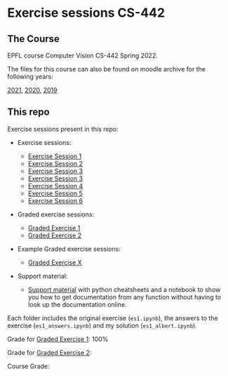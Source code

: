 # Exercise sessions CS-442

## The Course

EPFL course Computer Vision CS-442 Spring 2022.

The files for this course can also be found on moodle archive for the following years:

[2021](https://moodlearchive.epfl.ch/2020-2021/course/view.php?id=472),
[2020](https://moodlearchive.epfl.ch/2019-2020/course/view.php?id=472),
[2019](https://moodlearchive.epfl.ch/2018-2019/course/view.php?id=472)

## This repo

Exercise sessions present in this repo:

- Exercise sessions:

    - [Exercise Session 1](ES1) 
    - [Exercise Session 2](ES2) 
    - [Exercise Session 3](ES3) 
    - [Exercise Session 3](ES3) 
    - [Exercise Session 4](ES4)
    - [Exercise Session 5](ES5)
    - [Exercise Session 6](ES6)

- Graded exercise sessions:

    - [Graded Exercise 1](GE1)
    - [Graded Exercise 2](GE2)

- Example Graded exercise sessions:

    - [Graded Exercise X](GEX)

- Support material:

    - [Support material](Support_material) with python cheatsheets and a notebook to show you how to get documentation from any function without having to look up the documentation online.

Each folder includes the original exercise (`es1.ipynb`), the answers to the exercise (`es1_answers.ipynb`) and my solution (`es1_albert.ipynb`).

Grade for [Graded Exercise 1](GE1): 100%

Grade for [Graded Exercise 2](GE2): 

Course Grade: 